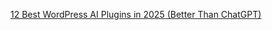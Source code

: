 

[12 Best WordPress AI Plugins in 2025 (Better Than ChatGPT)](https://www.elegantthemes.com/blog/wordpress/best-wordpress-ai-plugins)
